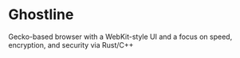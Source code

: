 # Ghostline
Gecko-based browser with a WebKit-style UI and a focus on speed, encryption, and security via Rust/C++
